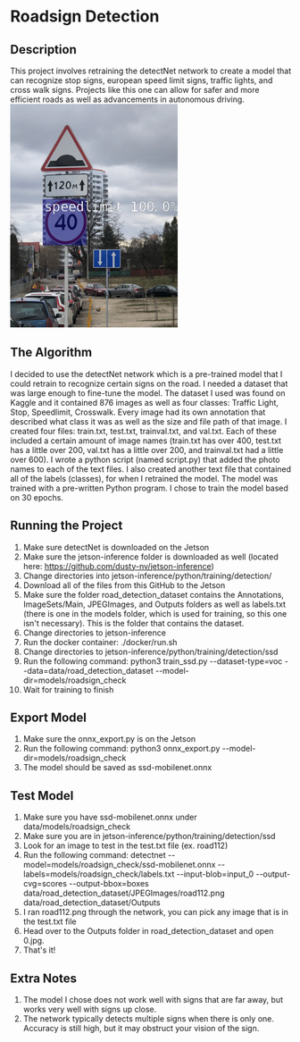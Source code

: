 # Roadsign Detection
## Description
This project involves retraining the detectNet network to create a model that can recognize stop signs, european speed limit signs, traffic lights, and cross walk signs. Projects like this one can allow for safer and more efficient roads as well as advancements in autonomous driving.
![A speedlimit sign that is detected by the network](https://github.com/EthicalFlipper/roadsign-detection/blob/master/ssd/data/road_detection_dataset/Outputs/speedlimit_output.jpg)
## The Algorithm
I decided to use the detectNet network which is a pre-trained model that I could retrain to recognize certain signs on the road. I needed a dataset that was large enough to fine-tune the model. The dataset I used was found on Kaggle and it contained 876 images as well as four classes: Traffic Light, Stop, Speedlimit, Crosswalk. Every image had its own annotation that described what class it was as well as the size and file path of that image. I created four files: train.txt, test.txt, trainval.txt, and val.txt. Each of these included a certain amount of image names (train.txt has over 400, test.txt has a little over 200, val.txt has a little over 200, and trainval.txt had a little over 600). I wrote a python script (named script.py) that added the photo names to each of the text files. I also created another text file that contained all of the labels (classes), for when I retrained the model. The model was trained with a pre-written Python program. I chose to train the model based on 30 epochs.
## Running the Project
1. Make sure detectNet is downloaded on the Jetson
2. Make sure the jetson-inference folder is downloaded as well (located here: https://github.com/dusty-nv/jetson-inference)
3. Change directories into jetson-inference/python/training/detection/
4. Download all of the files from this GitHub to the Jetson
5. Make sure the folder road_detection_dataset contains the Annotations, ImageSets/Main, JPEGImages, and Outputs folders as well as labels.txt (there is one in the models folder, which is used for training, so this one isn't necessary). This is the folder that contains the dataset.
6. Change directories to jetson-inference
7. Run the docker container: ./docker/run.sh
8. Change directories to jetson-inference/python/training/detection/ssd
9. Run the following command: python3 train_ssd.py --dataset-type=voc --data=data/road_detection_dataset --model-dir=models/roadsign_check
10. Wait for training to finish
## Export Model
1. Make sure the onnx_export.py is on the Jetson
2. Run the following command: python3 onnx_export.py --model-dir=models/roadsign_check
3. The model should be saved as ssd-mobilenet.onnx
## Test Model
1. Make sure you have ssd-mobilenet.onnx under data/models/roadsign_check
2. Make sure you are in jetson-inference/python/training/detection/ssd
3. Look for an image to test in the test.txt file (ex. road112)
4. Run the following command: detectnet --model=models/roadsign_check/ssd-mobilenet.onnx --labels=models/roadsign_check/labels.txt --input-blob=input_0 --output-cvg=scores --output-bbox=boxes data/road_detection_dataset/JPEGImages/road112.png data/road_detection_dataset/Outputs
5. I ran road112.png through the network, you can pick any image that is in the test.txt file
6. Head over to the Outputs folder in road_detection_dataset and open 0.jpg.
7. That's it!
## Extra Notes
1. The model I chose does not work well with signs that are far away, but works very well with signs up close.
2. The network typically detects multiple signs when there is only one. Accuracy is still high, but it may obstruct your vision of the sign. 
